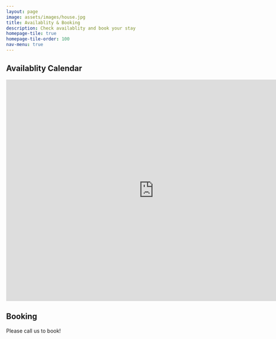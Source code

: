 ```yaml
---
layout: page
image: assets/images/house.jpg
title: Availablity & Booking
description: Check availablity and book your stay 
homepage-tile: true
homepage-tile-order: 100
nav-menu: true
---
```


## Availablity Calendar

<div class="googleCalendar">
<iframe src="https://calendar.google.com/calendar/embed?showTitle=0&amp;showPrint=0&amp;showTabs=0&amp;showCalendars=0&amp;showTz=0&amp;height=600&amp;wkst=2&amp;bgcolor=%23FFFFFF&amp;src=28r162505s8glmr7ss0slrokn0%40group.calendar.google.com&amp;color=%2328754E&amp;src=lvaitomdqp3npm6j8b87j39bkg%40group.calendar.google.com&amp;color=%23691426&amp;ctz=Europe%2FLondon" style="border-width:0" width="800" height="600" frameborder="0" scrolling="no"></iframe>
</div>

## Booking

Please call us to book!